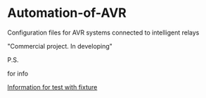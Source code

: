 # Automation-of-AVR
Configuration files for AVR systems connected to intelligent relays

"Commercial project. In developing"


P.S.

for  info

[Information for test with fixture](https://is20-2019.susu.ru/pollakiyu/2021/05/31/perevod-stati-how-to-provide-test-fixtures-for-django-models-in-pytest/)
